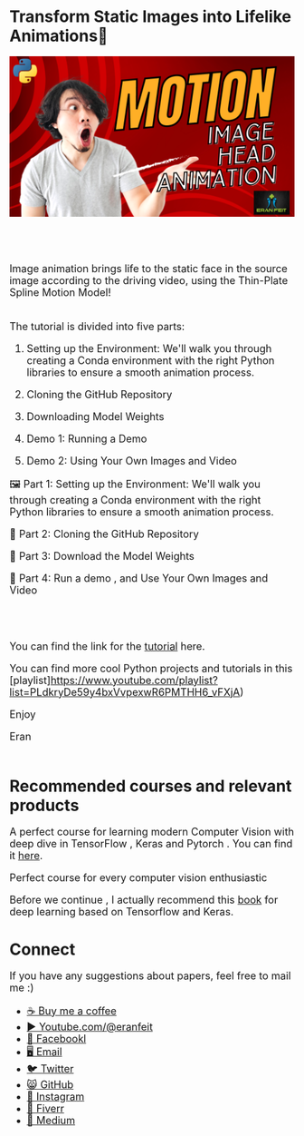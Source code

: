 # Transform Static Images into Lifelike Animations🌟

<p align="center">
  <img width="800" src="Face-Move-By-Sound--Thin-Plate-Spline-Motion-Model.png" "image">
</p>

##
<br/><br/> 

<font size= "4" >
Image animation brings life to the static face in the source image according to the driving video,  using the Thin-Plate Spline Motion Model! 
<br/><br/> 

The tutorial is divided into five parts:

1. Setting up the Environment: We'll walk you through creating a Conda environment with the right Python libraries to ensure a smooth animation process.

2. Cloning the GitHub Repository

3. Downloading Model Weights

4. Demo 1: Running a Demo

5. Demo 2: Using Your Own Images and Video


🖼️ Part 1: Setting up the Environment: We'll walk you through creating a Conda environment with the right Python libraries to ensure a smooth animation process.

🧠 Part 2: Cloning the GitHub Repository

🚀 Part 3: Download the Model Weights

🔮 Part 4: Run a demo , and Use Your Own Images and Video

<br/><br/> 

You can find the link for the [tutorial](https://youtu.be/taJOpKa63RU) here. 

You can find more cool Python projects and tutorials in this [playlist]https://www.youtube.com/playlist?list=PLdkryDe59y4bxVvpexwR6PMTHH6_vFXjA)

Enjoy

Eran
<br/><br/> 

</font>

# Recommended courses and relevant products 
<font size= "4" >

A perfect course for learning modern Computer Vision with deep dive in TensorFlow , Keras and Pytorch . You can find it [here](http://bit.ly/3HeDy1V).

Perfect course for every computer vision enthusiastic

Before we continue , I actually recommend this [book](https://amzn.to/3STWZ2N) for deep learning based on Tensorflow and Keras. 



</font>

# Connect

<font size= "4" >
If you have any suggestions about papers, feel free to mail me :)

- [☕ Buy me a coffee](https://ko-fi.com/eranfeit)
- [▶️ Youtube.com/@eranfeit](youtube.com/@eranfeit?sub_confirmation=1)
- [🐙 Facebookl](https://www.facebook.com/groups/3080601358933585)
- [🖥️ Email](mailto:feitgemel@gmail.com)
- [🐦 Twitter](https://twitter.com/eran_feit )
- [😸 GitHub](https://github.com/feitgemel)
- [📸 Instagram](https://www.instagram.com/eran_feit/)
- [🤝 Fiverr ](https://www.fiverr.com/s/mB3Pbb)
- [📝 Medium ](https://medium.com/@feitgemel)


</font>


